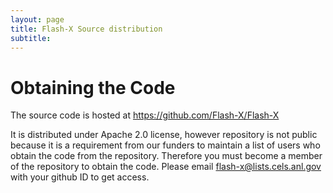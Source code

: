 ```yaml
---
layout: page
title: Flash-X Source distribution
subtitle:  
---
```


# Obtaining the Code

The source code is hosted at https://github.com/Flash-X/Flash-X

It is distributed under Apache 2.0 license, however repository is not
public because it is a requirement from our funders to maintain a list
of users who obtain the code from the repository. Therefore you must
become a member of the repository to obtain the code. Please email
flash-x@lists.cels.anl.gov with your github ID to get access.

